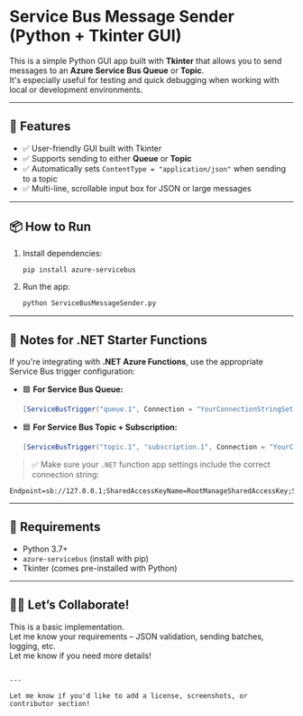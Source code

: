 # Service Bus Message Sender (Python + Tkinter GUI)

This is a simple Python GUI app built with **Tkinter** that allows you to send messages to an **Azure Service Bus Queue** or **Topic**.  
It's especially useful for testing and quick debugging when working with local or development environments.

---

## 🚀 Features

- ✅ User-friendly GUI built with Tkinter
- ✅ Supports sending to either **Queue** or **Topic**
- ✅ Automatically sets `ContentType = "application/json"` when sending to a topic
- ✅ Multi-line, scrollable input box for JSON or large messages

---

## 📦 How to Run

1. Install dependencies:
   ```bash
   pip install azure-servicebus
   ```

2. Run the app:
   ```bash
   python ServiceBusMessageSender.py
   ```

---

## 💬 Notes for .NET Starter Functions

If you're integrating with **.NET Azure Functions**, use the appropriate Service Bus trigger configuration:

- 🟩 **For Service Bus Queue:**

  ```csharp
  [ServiceBusTrigger("queue.1", Connection = "YourConnectionStringSetting")]
  ```

- 🟦 **For Service Bus Topic + Subscription:**

  ```csharp
  [ServiceBusTrigger("topic.1", "subscription.1", Connection = "YourConnectionStringSetting")]
  ```

> ✅ Make sure your `.NET` function app settings include the correct connection string:
```
Endpoint=sb://127.0.0.1;SharedAccessKeyName=RootManageSharedAccessKey;SharedAccessKey=SAS_KEY_VALUE;UseDevelopmentEmulator=true;
```

---

## 📌 Requirements

- Python 3.7+
- `azure-servicebus` (install with pip)
- Tkinter (comes pre-installed with Python)

---

## 🙋‍♂️ Let’s Collaborate!

This is a basic implementation.  
Let me know your requirements – JSON validation, sending batches, logging, etc.  
Let me know if you need more details!
```

---

Let me know if you'd like to add a license, screenshots, or contributor section!
